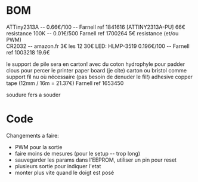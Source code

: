 BOM
===

ATTiny2313A -- 0.66€/100 -- Farnell ref 1841616 [ATTINY2313A-PU]  66€
resistance 100K -- 0.01€/500 Farnell ref 1700264                   5€
resistance  (et/ou PWM)      
CR2032 -- amazon.fr 3€ les 12                                     30€
LED:  HLMP-3519 0.196€/100 -- Farnell ref 1003218                 19.6€ 


le support de pile sera en carton! avec du coton hydrophyle pour padder
clous pour percer le printer paper board (je cite)
carton ou bristol comme support
fil nu où nécessaire (pas besoin de denuder le fil!)
adhesive copper tape (12mm / 16m = 21.37€) Farnell ref 1653450

soudure
fers a souder


Code
====

Changements a faire:
* PWM pour la sortie
* faire moins de mesures (pour le setup -- trop long)
* sauvegarder les params dans l'EEPROM, utiliser un pin pour reset
* plusieurs sortie pour indiquer l'etat
* monter plus vite quand le doigt est posé
